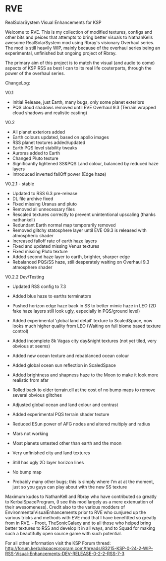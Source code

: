 RVE
===

RealSolarSystem Visual Enhancements for KSP

Welcome to RVE. This is my collection of modified textures, configs and other bits and peices that attempts to bring better visuals to NathanKells awesome RealSolarSystem mod using Rbray's visionary Overhaul series.
The mod is still heavily WIP, mainly because of the overhaul series being an experimental, unfinished but ongoing project of Rbray.

The primary aim of this project is to match the visual (and audio to come) aspects of KSP RSS as best I can to its real life couterparts, through the power of the overhaul series.

ChangeLog:

V0.1 
- Initial Release, just Earth, many bugs, only some planet exteriors
- PQS cloud shadows removed until EVE Overhaul 9.3 (Terrain wrapped cloud shadows and realistic casting)

V0.2 
- All planet exteriors added
- Earth colours updated, based on apollo images
- RSS planet textures added/updated
- Earth PQS level stability tweaks
- Auroras added to Earth
- Changed Pluto texture
- Significantly lightened SS&PQS Land colour, balanced by reduced haze layers
- Introduced inverted fallOff power (Edge haze)

V0.2.1 - stable
- Updated to RSS 6.3 pre-release
- DL file archive fixed
- Fixed missing Uranus and pluto
- Removed all unnecessary files
- Rescaled textures correctly to prevent unintentional upscaling (thanks nathankell)
- Redundant Earth normal map temporarily removed
- Removed glitchy statosphere layer until EVE O9.3 is released with atmospheric shader
- Increased falloff rate of earth haze layers
- Fixed and updated missing Venus textures
- Fixed missing Pluto texture
- Added second haze layer to earth, brighter, sharper edge
- Rebalanced PQS/SS haze, still desperately waiting on Overhaul 9.3 atmosphere shader

V0.2.2 Dev/Testing
- Updated RSS config to 7.3
- Added blue haze to earths terminators
- Pushed horizon edge haze back in SS to better mimic haze in LEO (2D fake haze layers still look ugly, especially in PQS/ground level)
- Added experimental 'global land detail' texture to ScaledSpace, now looks much higher quality from LEO (Waiting on full biome based texture control)
- Added incomplete 8k Vagas city day&night textures (not yet tiled, very obvious at seems)
- Added new ocean texture and rebablanced ocean colour
- Added global ocean sun reflection in ScaledSpace
- Added brightness and shapness haze to the Moon to make it look more realistic from afar
- Rolled back to older terrain.dll at the cost of no bump maps to remove several obvious glitches
- Adjusted global ocean and land colour and contrast
- Added experimental PQS terrain shader texture
- Reduced ESun power of AFG nodes and altered multiply and radius 

- Mars not working
- Most planets untested other than earth and the moon
- Very unfinished city and land textures
- Still has ugly 2D layer horizon lines
- No bump map
- Probably many other bugs; this is simply where I'm at at the moment, just so you guys can play about with the new SS texture 


Maximum kudos to NathanKell and Rbray who have contributed so greatly to KerbalSpaceProgram, (I see this mod largely as a mere extenuation of their awesomeness).
Credit also to the various modders of EnvironmentalVisualEnhancements prior to RVE who cunjured up the various tricks and methods with EVE mod that I have benefitted so greatly from in RVE. - Proot, TheSonicGalaxy and to all those who helped bring better textures to RSS and develop it in all ways, and to Squad for making such a beautifully open source game with such potential.

For all other information visit the KSP Forum thread:
http://forum.kerbalspaceprogram.com/threads/83215-KSP-0-24-2-WIP-RSS-Visual-Enhancements-DEV-RELEASE-0-2-2-RSS-7-3
